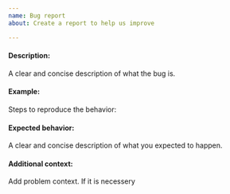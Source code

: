 ```yaml
---
name: Bug report
about: Create a report to help us improve

---
```


#### Description:
A clear and concise description of what the bug is.

#### Example:
Steps to reproduce the behavior:

#### Expected behavior:
A clear and concise description of what you expected to happen.

#### Additional context:
Add problem context. If it is necessery
